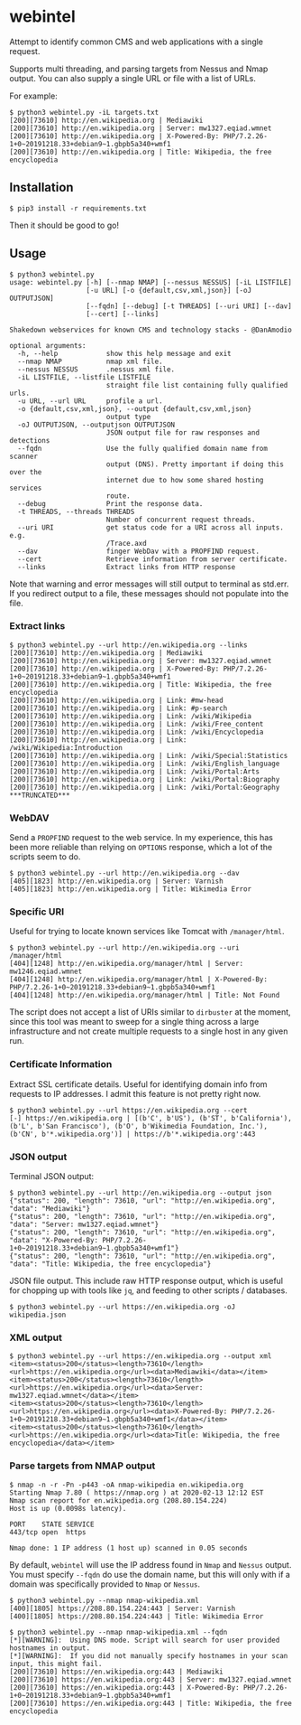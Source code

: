 # webintel
Attempt to identify common CMS and web applications with a single request.

Supports multi threading, and parsing targets from Nessus and Nmap output. 
You can also supply a single URL or file with a list of URLs.

For example:

```
$ python3 webintel.py -iL targets.txt
[200][73610] http://en.wikipedia.org | Mediawiki
[200][73610] http://en.wikipedia.org | Server: mw1327.eqiad.wmnet
[200][73610] http://en.wikipedia.org | X-Powered-By: PHP/7.2.26-1+0~20191218.33+debian9~1.gbpb5a340+wmf1
[200][73610] http://en.wikipedia.org | Title: Wikipedia, the free encyclopedia
```

## Installation

``` 
$ pip3 install -r requirements.txt
```

Then it should be good to go!

## Usage

```
$ python3 webintel.py 
usage: webintel.py [-h] [--nmap NMAP] [--nessus NESSUS] [-iL LISTFILE]
                   [-u URL] [-o {default,csv,xml,json}] [-oJ OUTPUTJSON]
                   [--fqdn] [--debug] [-t THREADS] [--uri URI] [--dav]
                   [--cert] [--links]

Shakedown webservices for known CMS and technology stacks - @DanAmodio

optional arguments:
  -h, --help            show this help message and exit
  --nmap NMAP           nmap xml file.
  --nessus NESSUS       .nessus xml file.
  -iL LISTFILE, --listfile LISTFILE
                        straight file list containing fully qualified urls.
  -u URL, --url URL     profile a url.
  -o {default,csv,xml,json}, --output {default,csv,xml,json}
                        output type
  -oJ OUTPUTJSON, --outputjson OUTPUTJSON
                        JSON output file for raw responses and detections
  --fqdn                Use the fully qualified domain name from scanner
                        output (DNS). Pretty important if doing this over the
                        internet due to how some shared hosting services
                        route.
  --debug               Print the response data.
  -t THREADS, --threads THREADS
                        Number of concurrent request threads.
  --uri URI             get status code for a URI across all inputs. e.g.
                        /Trace.axd
  --dav                 finger WebDav with a PROPFIND request.
  --cert                Retrieve information from server certificate.
  --links               Extract links from HTTP response
```

Note that warning and error messages will still output to terminal as std.err. 
If you redirect output to a file, these messages should not populate into the file.

### Extract links

```
$ python3 webintel.py --url http://en.wikipedia.org --links
[200][73610] http://en.wikipedia.org | Mediawiki
[200][73610] http://en.wikipedia.org | Server: mw1327.eqiad.wmnet
[200][73610] http://en.wikipedia.org | X-Powered-By: PHP/7.2.26-1+0~20191218.33+debian9~1.gbpb5a340+wmf1
[200][73610] http://en.wikipedia.org | Title: Wikipedia, the free encyclopedia
[200][73610] http://en.wikipedia.org | Link: #mw-head
[200][73610] http://en.wikipedia.org | Link: #p-search
[200][73610] http://en.wikipedia.org | Link: /wiki/Wikipedia
[200][73610] http://en.wikipedia.org | Link: /wiki/Free_content
[200][73610] http://en.wikipedia.org | Link: /wiki/Encyclopedia
[200][73610] http://en.wikipedia.org | Link: /wiki/Wikipedia:Introduction
[200][73610] http://en.wikipedia.org | Link: /wiki/Special:Statistics
[200][73610] http://en.wikipedia.org | Link: /wiki/English_language
[200][73610] http://en.wikipedia.org | Link: /wiki/Portal:Arts
[200][73610] http://en.wikipedia.org | Link: /wiki/Portal:Biography
[200][73610] http://en.wikipedia.org | Link: /wiki/Portal:Geography
***TRUNCATED***
```

### WebDAV 

Send a `PROPFIND` request to the web service. In my experience, this has been more reliable than relying on `OPTIONS` response, which a lot of the scripts seem to do.

```
$ python3 webintel.py --url http://en.wikipedia.org --dav
[405][1823] http://en.wikipedia.org | Server: Varnish
[405][1823] http://en.wikipedia.org | Title: Wikimedia Error
```

### Specific URI

Useful for trying to locate known services like Tomcat with `/manager/html`.

```
$ python3 webintel.py --url http://en.wikipedia.org --uri /manager/html
[404][1248] http://en.wikipedia.org/manager/html | Server: mw1246.eqiad.wmnet
[404][1248] http://en.wikipedia.org/manager/html | X-Powered-By: PHP/7.2.26-1+0~20191218.33+debian9~1.gbpb5a340+wmf1
[404][1248] http://en.wikipedia.org/manager/html | Title: Not Found
```

The script does not accept a list of URIs similar to `dirbuster` at the moment, since this tool was meant to sweep for a single thing across a large infrastructure and not create multiple requests to a single host in any given run.

### Certificate Information

Extract SSL certificate details. Useful for identifying domain info from requests to IP addresses. I admit this feature is not pretty right now.

```
$ python3 webintel.py --url https://en.wikipedia.org --cert
[-] https://en.wikipedia.org | [(b'C', b'US'), (b'ST', b'California'), (b'L', b'San Francisco'), (b'O', b'Wikimedia Foundation, Inc.'), (b'CN', b'*.wikipedia.org')] | https://b'*.wikipedia.org':443
```

### JSON output

Terminal JSON output:
```
$ python3 webintel.py --url http://en.wikipedia.org --output json
{"status": 200, "length": 73610, "url": "http://en.wikipedia.org", "data": "Mediawiki"}
{"status": 200, "length": 73610, "url": "http://en.wikipedia.org", "data": "Server: mw1327.eqiad.wmnet"}
{"status": 200, "length": 73610, "url": "http://en.wikipedia.org", "data": "X-Powered-By: PHP/7.2.26-1+0~20191218.33+debian9~1.gbpb5a340+wmf1"}
{"status": 200, "length": 73610, "url": "http://en.wikipedia.org", "data": "Title: Wikipedia, the free encyclopedia"}
```

JSON file output. This include raw HTTP response output, which is useful for chopping up with tools like `jq`, and feeding to other scripts / databases.
```
$ python3 webintel.py --url https://en.wikipedia.org -oJ wikipedia.json
```

### XML output

```
$ python3 webintel.py --url https://en.wikipedia.org --output xml
<item><status>200</status><length>73610</length><url>https://en.wikipedia.org</url><data>Mediawiki</data></item>
<item><status>200</status><length>73610</length><url>https://en.wikipedia.org</url><data>Server: mw1327.eqiad.wmnet</data></item>
<item><status>200</status><length>73610</length><url>https://en.wikipedia.org</url><data>X-Powered-By: PHP/7.2.26-1+0~20191218.33+debian9~1.gbpb5a340+wmf1</data></item>
<item><status>200</status><length>73610</length><url>https://en.wikipedia.org</url><data>Title: Wikipedia, the free encyclopedia</data></item>
```

### Parse targets from NMAP output

```
$ nmap -n -r -Pn -p443 -oA nmap-wikipedia en.wikipedia.org
Starting Nmap 7.80 ( https://nmap.org ) at 2020-02-13 12:12 EST
Nmap scan report for en.wikipedia.org (208.80.154.224)
Host is up (0.0098s latency).

PORT    STATE SERVICE
443/tcp open  https

Nmap done: 1 IP address (1 host up) scanned in 0.05 seconds
```

By default, `webintel` will use the IP address found in `Nmap` and `Nessus` output. You must specify `--fqdn` do use the domain name, but this will only with if a domain was specifically provided to `Nmap` or `Nessus`.


```
$ python3 webintel.py --nmap nmap-wikipedia.xml 
[400][1805] https://208.80.154.224:443 | Server: Varnish
[400][1805] https://208.80.154.224:443 | Title: Wikimedia Error
```

```
$ python3 webintel.py --nmap nmap-wikipedia.xml --fqdn
[*][WARNING]:  Using DNS mode. Script will search for user provided hostnames in output.
[*][WARNING]:  If you did not manually specify hostnames in your scan input, this might fail.
[200][73610] https://en.wikipedia.org:443 | Mediawiki
[200][73610] https://en.wikipedia.org:443 | Server: mw1327.eqiad.wmnet
[200][73610] https://en.wikipedia.org:443 | X-Powered-By: PHP/7.2.26-1+0~20191218.33+debian9~1.gbpb5a340+wmf1
[200][73610] https://en.wikipedia.org:443 | Title: Wikipedia, the free encyclopedia
```


